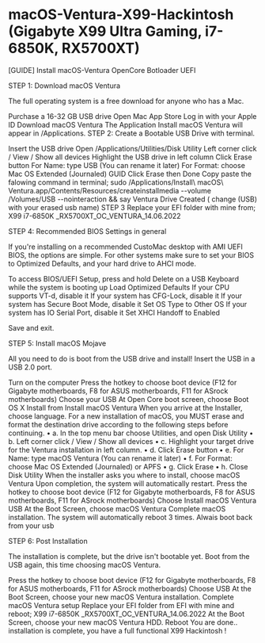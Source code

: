 # macOS-Ventura-X99-Hackintosh (Gigabyte X99 Ultra Gaming, i7-6850K, RX5700XT)

[GUIDE] Install macOS-Ventura OpenCore Botloader UEFI

STEP 1: Download macOS Ventura

The full operating system is a free download for anyone who has a Mac.

Purchase a 16-32 GB  USB drive
Open Mac App Store
Log in with your Apple ID
Download macOS Ventura The Application Install macOS Ventura will appear in /Applications.
STEP 2: Create a Bootable USB Drive with terminal.

Insert the USB drive
Open /Applications/Utilities/Disk Utility
Left corner click / View / Show all devices
Highlight the USB drive in left column
Click Erase button
For Name: type USB (You can rename it later)
For Format: choose Mac OS Extended (Journaled) GUID
Click Erase then Done
Copy paste the falowing command in terminal; sudo /Applications/Install\ macOS\ Ventura.app/Contents/Resources/createinstallmedia --volume /Volumes/USB --nointeraction && say Ventura Drive Created ( change (USB) with your erased usb name)
STEP 3 Replace your EFI folder with mine from; X99 i7-6850K _RX5700XT_OC_VENTURA_14.06.2022

STEP 4: Recommended BIOS Settings in general

If you're installing on a recommended CustoMac desktop with AMI UEFI BIOS, the options are simple. For other systems make sure to set your BIOS to Optimized Defaults, and your hard drive to AHCI mode.

To access BIOS/UEFI Setup, press and hold Delete on a USB Keyboard while the system is booting up
Load Optimized Defaults
If your CPU supports VT-d, disable it
If your system has CFG-Lock, disable it
If your system has Secure Boot Mode, disable it
Set OS Type to Other OS
If your system has IO Serial Port, disable it
Set XHCI Handoff to Enabled

Save and exit.

STEP 5: Install macOS Mojave

All you need to do is boot from the USB drive and install! Insert the USB in a USB 2.0 port.

Turn on the computer
Press the hotkey to choose boot device (F12 for Gigabyte motherboards, F8 for ASUS motherboards, F11 for ASrock motherboards)
Choose your USB
At Open Core boot screen, choose Boot OS X Install from Install macOS Ventura
When you arrive at the Installer, choose language.
For a new installation of macOS, you MUST erase and format the destination drive according to the following steps before continuing. • a. In the top menu bar choose Utilities, and open Disk Utility • b. Left corner click / View / Show all devices • c. Highlight your target drive for the Ventura installation in left column. • d. Click Erase button • e. For Name: type macOS Ventura (You can rename it later) • f. For Format: choose Mac OS Extended (Journaled) or APFS • g. Click Erase • h. Close Disk Utility
When the installer asks you where to install, choose macOS Ventura
Upon completion, the system will automatically restart.
Press the hotkey to choose boot device (F12 for Gigabyte motherboards, F8 for ASUS motherboards, F11 for ASrock motherboards)
Choose Install macOS Ventura USB
At the Boot Screen, choose macOS Ventura
Complete macOS installation. The system will automatically reboot 3 times. Alwais boot back from your usb

STEP 6: Post Installation

The installation is complete, but the drive isn't bootable yet. Boot from the USB again, this time choosing macOS Ventura.

Press the hotkey to choose boot device (F12 for Gigabyte motherboards, F8 for ASUS motherboards, F11 for ASrock motherboards)
Choose USB
At the Boot Screen, choose your new macOS Ventura installation.
Complete macOS Ventura setup
Replace your EFI folder from EFI with mine and reboot; X99 i7-6850K _RX5700XT_OC_VENTURA_14.06.2022
At the Boot Screen, choose your new macOS Ventura HDD.
Reboot
You are done.. installation is complete, you have a full functional X99 Hackintosh !
